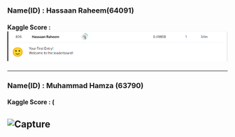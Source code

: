 ### Name(ID) : Hassaan Raheem(64091)
#### Kaggle Score : ![first attempt on kaggle](https://github.com/Hassaan-07/Ai266-spring22/blob/main/myFirstSubmissionOnKaggle.png?raw=true)
---

### Name(ID) : Muhammad Hamza (63790)
#### Kaggle Score : (

![Capture](https://user-images.githubusercontent.com/74507654/169598924-069d6742-ed54-4cc3-911d-4068da79bbc5.PNG)
---

